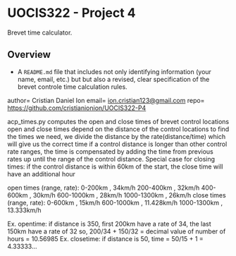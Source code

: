 # UOCIS322 - Project 4 #
Brevet time calculator.

## Overview
* A `README.md` file that includes not only identifying information (your name, email, etc.) but but also a revised, clear specification of the brevet controle time calculation rules.

author= Cristian Daniel Ion
email= ion.cristian123@gmail.com
repo= https://github.com/cristianionion/UOCIS322-P4

acp_times.py computes the open and close times of brevet control locations
open and close times depend on the distance of the control locations
to find the times we need, we divide the distance by the rate(distance/time) which will give us the correct time
if a control distance is longer than other control rate ranges, the time is compensated by adding the time from previous rates up until the range of the control distance.
Special case for closing times:
	if the control distance is within 60km of the start, the close time will have an additional hour

	
open times (range, rate):
	 0-200km , 34km/h
	 200-400km , 32km/h
	 400-600km , 30km/h
	 600-1000km , 28km/h
	 1000-1300km , 26km/h
close times (range, rate):
	 0-600km , 15km/h
	 600-1000km , 11.428km/h
	 1000-1300km , 13.333km/h
	 
	 
Ex. opentime: if distance is 350, first 200km have a rate of 34, the last 150km have a rate of 32 so,
	200/34 + 150/32 = decimal value of number of hours = 10.56985
Ex. closetime: if distance is 50, time = 50/15 + 1 = 4.33333...
